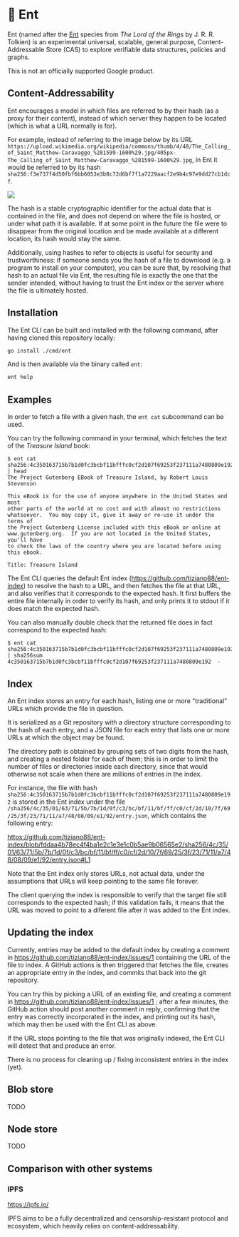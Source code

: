 # 🌳 Ent

Ent (named after the [Ent](https://en.wikipedia.org/wiki/Ent) species from _The
Lord of the Rings_ by J. R. R. Tolkien) is an experimental universal, scalable,
general purpose, Content-Addressable Store (CAS) to explore verifiable data
structures, policies and graphs.

This is not an officially supported Google product.

## Content-Addressability

Ent encourages a model in which files are referred to by their hash (as a proxy
for their content), instead of which server they happen to be located (which is
what a URL normally is for).

For example, instead of referring to the image below by its URL
`https://upload.wikimedia.org/wikipedia/commons/thumb/4/48/The_Calling_of_Saint_Matthew-Caravaggo_%281599-1600%29.jpg/405px-The_Calling_of_Saint_Matthew-Caravaggo_%281599-1600%29.jpg`,
in Ent it would be referred to by its hash
`sha256:f3e737f4d50fbf6bb6053e3b8c72d6bf7f1a7229aacf2e9b4c97e9dd27cb1dcf`.

![](https://upload.wikimedia.org/wikipedia/commons/thumb/4/48/The_Calling_of_Saint_Matthew-Caravaggo_%281599-1600%29.jpg/405px-The_Calling_of_Saint_Matthew-Caravaggo_%281599-1600%29.jpg)

The hash is a stable cryptographic identifier for the actual data that is
contained in the file, and does not depend on where the file is hosted, or under
what path it is available. If at some point in the future the file were to
disappear from the original location and be made available at a different
location, its hash would stay the same.

Additionally, using hashes to refer to objects is useful for security and
trustworthiness: if someone sends you the hash of a file to download (e.g. a
program to install on your computer), you can be sure that, by resolving that
hash to an actual file via Ent, the resulting file is exactly the one that the
sender intended, without having to trust the Ent index or the server where the
file is ultimately hosted.

## Installation

The Ent CLI can be built and installed with the following command, after having
cloned this repository locally:

```bash
go install ./cmd/ent
```

And is then available via the binary called `ent`:

```bash
ent help
```

## Examples

In order to fetch a file with a given hash, the `ent cat` subcommand can be
used.

You can try the following command in your terminal, which fetches the text of
the _Treasure Island_ book:

```console
$ ent cat sha256:4c350163715b7b1d0fc3bcbf11bfffc0cf2d107f69253f237111a7480809e192 | head
The Project Gutenberg EBook of Treasure Island, by Robert Louis Stevenson

This eBook is for the use of anyone anywhere in the United States and most
other parts of the world at no cost and with almost no restrictions
whatsoever.  You may copy it, give it away or re-use it under the terms of
the Project Gutenberg License included with this eBook or online at
www.gutenberg.org.  If you are not located in the United States, you'll have
to check the laws of the country where you are located before using this ebook.

Title: Treasure Island
```

The Ent CLI queries the default Ent index
(https://github.com/tiziano88/ent-index) to resolve the hash to a URL, and then
fetches the file at that URL, and also verifies that it corresponds to the
expected hash. It first buffers the entire file internally in order to verify
its hash, and only prints it to stdout if it does match the expected hash.

You can also manually double check that the returned file does in fact
correspond to the expected hash:

```console
$ ent cat sha256:4c350163715b7b1d0fc3bcbf11bfffc0cf2d107f69253f237111a7480809e192 | sha256sum
4c350163715b7b1d0fc3bcbf11bfffc0cf2d107f69253f237111a7480809e192  -
```

## Index

An Ent index stores an entry for each hash, listing one or more "traditional"
URLs which provide the file in question.

It is serialized as a Git repository with a directory structure corresponding to
the hash of each entry, and a JSON file for each entry that lists one or more
URLs at which the object may be found.

The directory path is obtained by grouping sets of two digits from the hash, and
creating a nested folder for each of them; this is in order to limit the number
of files or directories inside each directory, since that would otherwise not
scale when there are millions of entries in the index.

For instance, the file with hash
`sha256:4c350163715b7b1d0fc3bcbf11bfffc0cf2d107f69253f237111a7480809e192` is
stored in the Ent index under the file
`/sha256/4c/35/01/63/71/5b/7b/1d/0f/c3/bc/bf/11/bf/ff/c0/cf/2d/10/7f/69/25/3f/23/71/11/a7/48/08/09/e1/92/entry.json`,
which contains the following entry:

https://github.com/tiziano88/ent-index/blob/fddaa4b78ec4f4ba1e2c1e3e1c0b5ae9b06565e2/sha256/4c/35/01/63/71/5b/7b/1d/0f/c3/bc/bf/11/bf/ff/c0/cf/2d/10/7f/69/25/3f/23/71/11/a7/48/08/09/e1/92/entry.json#L1

Note that the Ent index only stores URLs, not actual data, under the assumptions
that URLs will keep pointing to the same file forever.

The client querying the index is responsible to verify that the target file
still corresponds to the expected hash; if this validation fails, it means that
the URL was moved to point to a diferent file after it was added to the Ent
index.

## Updating the index

Currently, entries may be added to the default index by creating a comment in
https://github.com/tiziano88/ent-index/issues/1 containing the URL of the file
to index. A GitHub actions is then triggered that fetches the file, creates an
appropriate entry in the index, and commits that back into the git repository.

You can try this by picking a URL of an existing file, and creating a comment in
https://github.com/tiziano88/ent-index/issues/1 ; after a few minutes, the
GitHub action should post another comment in reply, confirming that the entry
was correctly incorporated in the index, and printing out its hash, which may
then be used with the Ent CLI as above.

If the URL stops pointing to the file that was originally indexed, the Ent CLI
will detect that and produce an error.

There is no process for cleaning up / fixing inconsistent entries in the index
(yet).

## Blob store

TODO

## Node store

TODO

## Comparison with other systems

### IPFS

https://ipfs.io/

IPFS aims to be a fully decentralized and censorship-resistant protocol and
ecosystem, which heavily relies on content-addressability.
